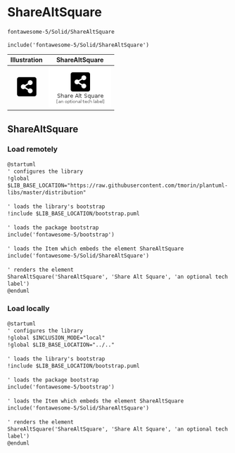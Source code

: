# ShareAltSquare


```text
fontawesome-5/Solid/ShareAltSquare
```

```text
include('fontawesome-5/Solid/ShareAltSquare')
```



| Illustration | ShareAltSquare |
| :---: | :---: |
| ![illustration for Illustration](../../fontawesome-5/Solid/ShareAltSquare.png) | ![illustration for ShareAltSquare](../../fontawesome-5/Solid/ShareAltSquare.Local.png) |




## ShareAltSquare

### Load remotely
```plantuml
@startuml
' configures the library
!global $LIB_BASE_LOCATION="https://raw.githubusercontent.com/tmorin/plantuml-libs/master/distribution"

' loads the library's bootstrap
!include $LIB_BASE_LOCATION/bootstrap.puml

' loads the package bootstrap
include('fontawesome-5/bootstrap')

' loads the Item which embeds the element ShareAltSquare
include('fontawesome-5/Solid/ShareAltSquare')

' renders the element
ShareAltSquare('ShareAltSquare', 'Share Alt Square', 'an optional tech label')
@enduml
```

### Load locally
```plantuml
@startuml
' configures the library
!global $INCLUSION_MODE="local"
!global $LIB_BASE_LOCATION="../.."

' loads the library's bootstrap
!include $LIB_BASE_LOCATION/bootstrap.puml

' loads the package bootstrap
include('fontawesome-5/bootstrap')

' loads the Item which embeds the element ShareAltSquare
include('fontawesome-5/Solid/ShareAltSquare')

' renders the element
ShareAltSquare('ShareAltSquare', 'Share Alt Square', 'an optional tech label')
@enduml
```

